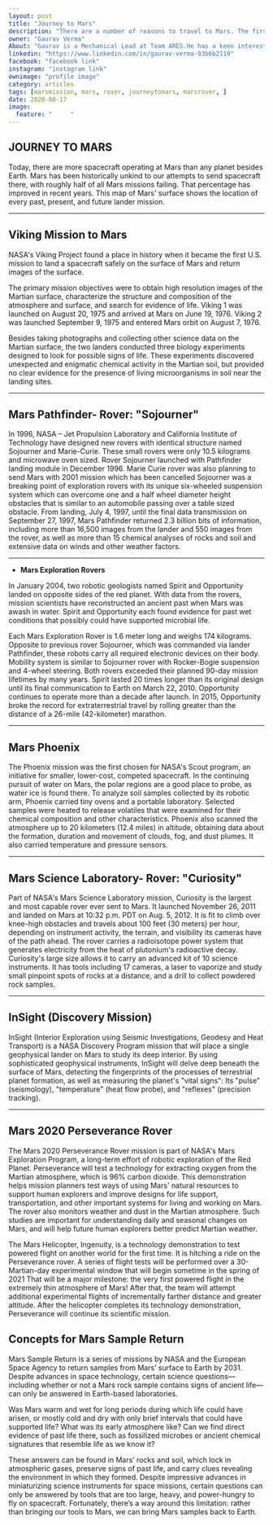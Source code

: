 ```yaml
---
layout: post
title: "Journey to Mars"
description: "There are a number of reasons to travel to Mars. The first is the realization of an amazing dream! Sending a manned mission to Mars is a fantastic adventure."
owner: "Gaurav Verma"
About: "Gaurav is a Mechanical Lead at Team ARES.He has a keen interest in the field of Mechanical Design and Analysis,Robotics and Ground vehicle systems. His main area of interest include Kinematics of machines, Dynamics and Control."
linkedin: "https://www.linkedin.com/in/gaurav-verma-93b6b2119"
facebook: "facebook link"
instagram: "instagram link"
ownimage: "profile image"
category: articles
tags: [marsmission, mars, rover, journeytomars, marsrover, ]
date: 2020-08-17
image:
  feature: "     "
---
```



## **JOURNEY TO MARS**

Today, there are more spacecraft operating at Mars than any planet besides Earth. Mars has been historically unkind to our attempts to send spacecraft there, with roughly half of all Mars missions failing. That percentage has improved in recent years. This map of Mars' surface shows the location of every past, present, and future lander mission. 


---
## **Viking Mission to Mars**

 NASA's Viking Project found a place in history when it became the first U.S. mission to land a spacecraft safely on the surface of Mars and return images of the surface.

 The primary mission objectives were to obtain high resolution images of the Martian surface, characterize the structure and composition of the atmosphere and surface, and search for evidence of life. Viking 1 was launched on August 20, 1975 and arrived at Mars on June 19, 1976. Viking 2 was launched September 9, 1975 and entered Mars orbit on August 7, 1976.

 Besides taking photographs and collecting other science data on the Martian surface, the two landers conducted three biology experiments designed to look for possible signs of life. These experiments discovered unexpected and enigmatic chemical activity in the Martian soil, but provided no clear evidence for the presence of living microorganisms in soil near the landing sites.


---
## **Mars Pathfinder- Rover: "Sojourner"**

 In 1996, NASA – Jet Propulsion Laboratory and California Institute of Technology have designed new rovers with identical structure named Sojourner and Marie-Curie. These small rovers were only 10.5 kilograms and microwave oven sized. Rover Sojourner launched with Pathfinder landing module in December 1996. Marie Curie rover was also planning to send Mars with 2001 mission which has been cancelled Sojourner was a breaking point of exploration rovers with its unique six-wheeled suspension system which can overcome one and a half wheel diameter height obstacles that is similar to an automobile passing over a table sized obstacle. From landing, July 4, 1997, until the final data transmission on September 27, 1997, Mars Pathfinder returned 2.3 billion bits of information, including more than 16,500 images from the lander and 550 images from the rover, as well as more than 15 chemical analyses of rocks and soil and extensive data on winds and other weather factors.


---
*   **Mars Exploration Rovers**

 In January 2004, two robotic geologists named Spirit and Opportunity landed on opposite sides of the red planet. With data from the rovers, mission scientists have reconstructed an ancient past when Mars was awash in water. Spirit and Opportunity each found evidence for past wet conditions that possibly could have supported microbial life.

 Each Mars Exploration Rover is 1.6 meter long and weighs 174 kilograms. Opposite to previous rover Sojourner, which was commanded via lander Pathfinder, these robots carry all required electronic devices on their body. Mobility system is similar to Sojourner rover with Rocker-Bogie suspension and 4-wheel steering. Both rovers exceeded their planned 90-day mission lifetimes by many years. Spirit lasted 20 times longer than its original design until its final communication to Earth on March 22, 2010. Opportunity continues to operate more than a decade after launch. In 2015, Opportunity broke the record for extraterrestrial travel by rolling greater than the distance of a 26-mile (42-kilometer) marathon.


---
## **Mars Phoenix**

 The Phoenix mission was the first chosen for NASA's Scout program, an initiative for smaller, lower-cost, competed spacecraft. In the continuing pursuit of water on Mars, the polar regions are a good place to probe, as water ice is found there. To analyze soil samples collected by its robotic arm, Phoenix carried tiny ovens and a portable laboratory. Selected samples were heated to release volatiles that were examined for their chemical composition and other characteristics. Phoenix also scanned the atmosphere up to 20 kilometers (12.4 miles) in altitude, obtaining data about the formation, duration and movement of clouds, fog, and dust plumes. It also carried temperature and pressure sensors.


---
##  **Mars Science Laboratory- Rover: "Curiosity"**

 Part of NASA's Mars Science Laboratory mission, Curiosity is the largest and most capable rover ever sent to Mars. It launched November 26, 2011 and landed on Mars at 10:32 p.m. PDT on Aug. 5, 2012. It is fit to climb over knee-high obstacles and travels about 100 feet (30 meters) per hour, depending on instrument activity, the terrain, and visibility its cameras have of the path ahead. The rover carries a radioisotope power system that generates electricity from the heat of plutonium's radioactive decay. Curiosity's large size allows it to carry an advanced kit of 10 science instruments. It has tools including 17 cameras, a laser to vaporize and study small pinpoint spots of rocks at a distance, and a drill to collect powdered rock samples.


---
##  **InSight (Discovery Mission)**

 InSight (Interior Exploration using Seismic Investigations, Geodesy and Heat Transport) is a NASA Discovery Program mission that will place a single geophysical lander on Mars to study its deep interior. By using sophisticated geophysical instruments, InSight will delve deep beneath the surface of Mars, detecting the fingerprints of the processes of terrestrial planet formation, as well as measuring the planet's "vital signs": Its "pulse" (seismology), "temperature" (heat flow probe), and "reflexes" (precision tracking).


---
##  **Mars 2020 Perseverance Rover**

 The Mars 2020 Perseverance Rover mission is part of NASA's Mars Exploration Program, a long-term effort of robotic exploration of the Red Planet. Perseverance will test a technology for extracting oxygen from the Martian atmosphere, which is 96% carbon dioxide. This demonstration helps mission planners test ways of using Mars' natural resources to support human explorers and improve designs for life support, transportation, and other important systems for living and working on Mars. The rover also monitors weather and dust in the Martian atmosphere. Such studies are important for understanding daily and seasonal changes on Mars, and will help future human explorers better predict Martian weather.

 The Mars Helicopter, Ingenuity, is a technology demonstration to test powered flight on another world for the first time. It is hitching a ride on the Perseverance rover. A series of flight tests will be performed over a 30-Martian-day experimental window that will begin sometime in the spring of 2021 That will be a major milestone: the very first powered flight in the extremely thin atmosphere of Mars! After that, the team will attempt additional experimental flights of incrementally farther distance and greater altitude. After the helicopter completes its technology demonstration, Perseverance will continue its scientific mission.



##  **Concepts for Mars Sample Return** 

 Mars Sample Return is a series of missions by NASA and the European Space Agency to return samples from Mars’ surface to Earth by 2031. Despite advances in space technology, certain science questions—including whether or not a Mars rock sample contains signs of ancient life—can only be answered in Earth-based laboratories.

 Was Mars warm and wet for long periods during which life could have arisen, or mostly cold and dry with only brief intervals that could have supported life? What was its early atmosphere like? Can we find direct evidence of past life there, such as fossilized microbes or ancient chemical signatures that resemble life as we know it?

 These answers can be found in Mars’ rocks and soil, which lock in atmospheric gases, preserve signs of past life, and carry clues revealing the environment in which they formed. Despite impressive advances in miniaturizing science instruments for space missions, certain questions can only be answered by tools that are too large, heavy, and power-hungry to fly on spacecraft. Fortunately, there’s a way around this limitation: rather than bringing our tools to Mars, we can bring Mars samples back to Earth.
